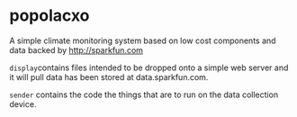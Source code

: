 # popolacxo

A simple climate monitoring system based on low cost components and data backed by http://sparkfun.com

`display`contains files intended to be dropped onto a simple web server and it will pull data has 
been stored at data.sparkfun.com.

`sender` contains the code the things that are to run on the data collection device.

